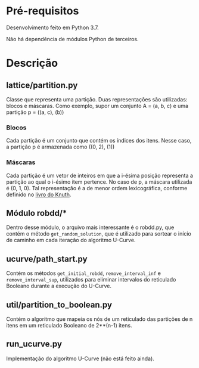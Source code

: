 # Pré-requisitos

Desenvolvimento feito em Python 3.7.

Não há dependência de módulos Python de terceiros.

# Descrição

## lattice/partition.py

Classe que representa uma partição. Duas representações são utilizadas: blocos e máscaras. Como exemplo, supor um conjunto A = (a, b, c) e uma partição p = ((a, c), (b))

### Blocos

Cada partição é um conjunto que contém os índices dos itens. Nesse caso, a partição p é armazenada como ((0, 2), (1))

### Máscaras

Cada partição é um vetor de inteiros em que a i-ésima posição representa a partição ao qual o i-ésimo item pertence. No caso de p, a máscara utilizada é (0, 1, 0). Tal representação é a de menor ordem lexicográfica, conforme definido no [livro do Knuth](http://www.cs.utsa.edu/~wagner/knuth/fasc3b.pdf). 

## Módulo robdd/*

Dentro desse módulo, o arquivo mais interessante é o robdd.py, que contém o método `get_random_solution`, que é utilizado para sortear o início de caminho em cada iteração do algoritmo U-Curve.

## ucurve/path_start.py

Contém os métodos `get_initial_robdd`, `remove_interval_inf` e `remove_interval_sup`, utilizados para eliminar intervalos do reticulado Booleano durante a execução do U-Curve.

## util/partition_to_boolean.py

Contém o algoritmo que mapeia os nós de um reticulado das partições de n itens em um reticulado Booleano de 2**(n-1) itens.

## run_ucurve.py

Implementação do algoritmo U-Curve (não está feito ainda).